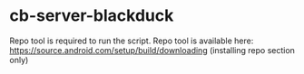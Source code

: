 # cb-server-blackduck
Repo tool is required to run the script.  Repo tool is available here: https://source.android.com/setup/build/downloading (installing repo section only)
